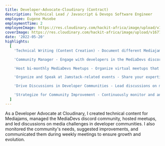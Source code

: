 ```yaml
---
title: Developer-Advocate-Cloudinary (Contract)
description: Technical Lead / Javascript & Devops Software Engineer
employee: Eugene Musebe
employmentTime: 2
employeeImage: https://res.cloudinary.com/hackit-africa/image/upload/v1675688988/DSC_8730_2.jpg
coverImage: https://res.cloudinary.com/hackit-africa/image/upload/v1677527389/Solid_blue.svg.png
date: '2022-05-20'
highlights:
  [
    'Technical Writing (Content Creation) - Document different Mediajams use cases in a way that highlights the unique features and benefits for developers, making it easy for them to understand and adopt the technology.',

    'Community Manager - Engage with developers in the MediaDevs discord and increase participation through active involvement in discussions, events, and meetups. Foster a positive and supportive environment for developers to collaborate and share their experiences.',

    'Host bi-monthly MediaDevs Meetups - Organize virtual meetups that bring developers together to network, discuss relevant topics, and learn from experts in the field. These events will be well-planned, informative, and engaging, providing valuable insights and opportunities for attendees.',

    'Organize and Speak at Jamstack-related events - Share your expertise and thought leadership on Jamstack-related topics, and drive discussions on the latest trends and advancements in the field. Attend and participate in relevant events to showcase MediaJams as a leading solution for developers.',

    'Drive Discussions in Developer Communities - Lead discussions on media challenges and use cases in target developer communities, focusing on MediaJams content. This will help drive traffic to both MediaJams and MediaDevs and establish a strong presence in the developer ecosystem.',

    'Strategize for Community Improvement - Continuously monitor and analyze the communitys needs and suggest improvements to make the community more engaging, informative, and helpful for developers. Communicate these needs and resources during weekly meetings, ensuring that the community continues to grow and evolve.',
  ]
---
```


As a Developer Advocate at Cloudinary, I created technical content for Mediajams, managed the MediaDevs discord community, hosted meetups, and led discussions on media challenges in developer communities. I also monitored the community's needs, suggested improvements, and communicated them during weekly meetings to ensure growth and evolution.